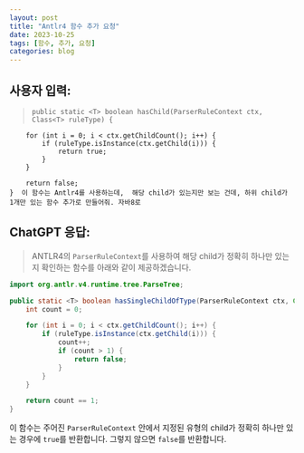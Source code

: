 ```yaml
---
layout: post
title: "Antlr4 함수 추가 요청"
date: 2023-10-25
tags: [함수, 추가, 요청]
categories: blog
---
```


## 사용자 입력:
>     public static <T> boolean hasChild(ParserRuleContext ctx, Class<T> ruleType) {
        for (int i = 0; i < ctx.getChildCount(); i++) {
            if (ruleType.isInstance(ctx.getChild(i))) {
                return true;
            }
        }

        return false;
    }  이 함수는 Antlr4를 사용하는데,  해당 child가 있는지만 보는 건데, 하위 child가 1개만 있는 함수 추가로 만들어줘. 자바8로

## ChatGPT 응답:
> ANTLR4의 `ParserRuleContext`를 사용하여 해당 child가 정확히 하나만 있는지 확인하는 함수를 아래와 같이 제공하겠습니다. 

```java
import org.antlr.v4.runtime.tree.ParseTree;

public static <T> boolean hasSingleChildOfType(ParserRuleContext ctx, Class<T> ruleType) {
    int count = 0;

    for (int i = 0; i < ctx.getChildCount(); i++) {
        if (ruleType.isInstance(ctx.getChild(i))) {
            count++;
            if (count > 1) {
                return false;
            }
        }
    }

    return count == 1;
}
```

이 함수는 주어진 `ParserRuleContext` 안에서 지정된 유형의 child가 정확히 하나만 있는 경우에 `true`를 반환합니다. 그렇지 않으면 `false`를 반환합니다.

